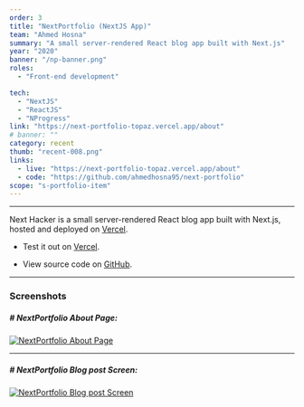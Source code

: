 ```yaml
---
order: 3
title: "NextPortfolio (NextJS App)"
team: "Ahmed Hosna"
summary: "A small server-rendered React blog app built with Next.js"
year: "2020"
banner: "/np-banner.png"
roles:
  - "Front-end development"

tech:
  - "NextJS"
  - "ReactJS"
  - "NProgress"
link: "https://next-portfolio-topaz.vercel.app/about"
# banner: ""
category: recent
thumb: "recent-008.png"
links:
  - live: "https://next-portfolio-topaz.vercel.app/about"
  - code: "https://github.com/ahmedhosna95/next-portfolio"
scope: "s-portfolio-item"
---
```

<hr class="u-line-divider"/>

Next Hacker is a small server-rendered React blog app built with Next.js, hosted and deployed on [Vercel](https://next-portfolio-topaz.vercel.app/about).

- Test it out on [Vercel](https://next-portfolio-topaz.vercel.app/about).

- View source code on [GitHub](https://github.com/ahmedhosna95/next-portfolio).

<hr class="u-line-divider"/>

### Screenshots

##### # NextPortfolio About Page:
[![NextPortfolio About Page](/assets/images/portfolio/nextportfolio-screenshots/nextportfolio-about.png)](/assets/images/portfolio/nextportfolio-screenshots/nextportfolio-about.png)

<hr class="u-line-divider"/>

##### # NextPortfolio Blog post Screen:
[![NextPortfolio Blog post Screen](/assets/images/portfolio/nextportfolio-screenshots/nextportfolio-blogpost.png)](/assets/images/portfolio/nextportfolio-screenshots/nextportfolio-blogpost.png)

